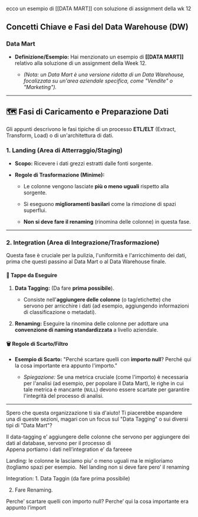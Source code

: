 ecco un esempio di [[DATA MART]] con soluzione di assignment della wk 12
## Concetti Chiave e Fasi del Data Warehouse (DW)

### Data Mart

- **Definizione/Esempio:** Hai menzionato un esempio di **[[DATA MART]]** relativo alla soluzione di un assignment della Week 12.
    
    - _(Nota: un Data Mart è una versione ridotta di un Data Warehouse, focalizzata su un'area aziendale specifica, come "Vendite" o "Marketing")._
        

---

## 🗺️ Fasi di Caricamento e Preparazione Dati

Gli appunti descrivono le fasi tipiche di un processo **ETL/ELT** (Extract, Transform, Load) o di un'architettura di dati.

### 1. Landing (Area di Atterraggio/Staging)

- **Scopo:** Ricevere i dati grezzi estratti dalle fonti sorgente.
    
- **Regole di Trasformazione (Minime):**
    
    - Le colonne vengono lasciate **più o meno uguali** rispetto alla sorgente.
        
    - Si eseguono **miglioramenti basilari** come la rimozione di spazi superflui.
        
    - **Non si deve fare il renaming** (rinomina delle colonne) in questa fase.
        

---

### 2. Integration (Area di Integrazione/Trasformazione)

Questa fase è cruciale per la pulizia, l'uniformità e l'arricchimento dei dati, prima che questi passino al Data Mart o al Data Warehouse finale.

#### 🎯 Tappe da Eseguire

1. **Data Tagging:** (Da fare **prima possibile**).
    
    - Consiste nell'**aggiungere delle colonne** (o tag/etichette) che servono per arricchire i dati (ad esempio, aggiungendo informazioni di classificazione o metadati).
        
2. **Renaming:** Eseguire la rinomina delle colonne per adottare una **convenzione di naming standardizzata** a livello aziendale.
    

#### 🗑️ Regole di Scarto/Filtro

- **Esempio di Scarto:** "Perché scartare quelli con **importo null**? Perché qui la cosa importante era appunto l'importo."
    
    - _Spiegazione:_ Se una metrica cruciale (come l'importo) è necessaria per l'analisi (ad esempio, per popolare il Data Mart), le righe in cui tale metrica è mancante (`NULL`) devono essere scartate per garantire l'integrità del processo di analisi.
        

---

Spero che questa organizzazione ti sia d'aiuto! Ti piacerebbe espandere una di queste sezioni, magari con un focus sul "Data Tagging" o sui diversi tipi di "Data Mart"?


Il data-tagging e’ aggiungere delle colonne che servono per aggiungere dei dati al database, servono per il processo di  
Appena portiamo i dati nell’integration e’ da fareeee

  

Landing: le colonne le lasciamo piu’ o meno uguali ma le miglioriamo (togliamo spazi per esempio.  Nel landing non si deve fare pero’ il renaming

  

Integration: 1. Data Taggin (da fare prima possibile)

2. Fare Renaming.

Perche’ scartare quelli con importo null? Perche’ qui la cosa importante era appunto l’import